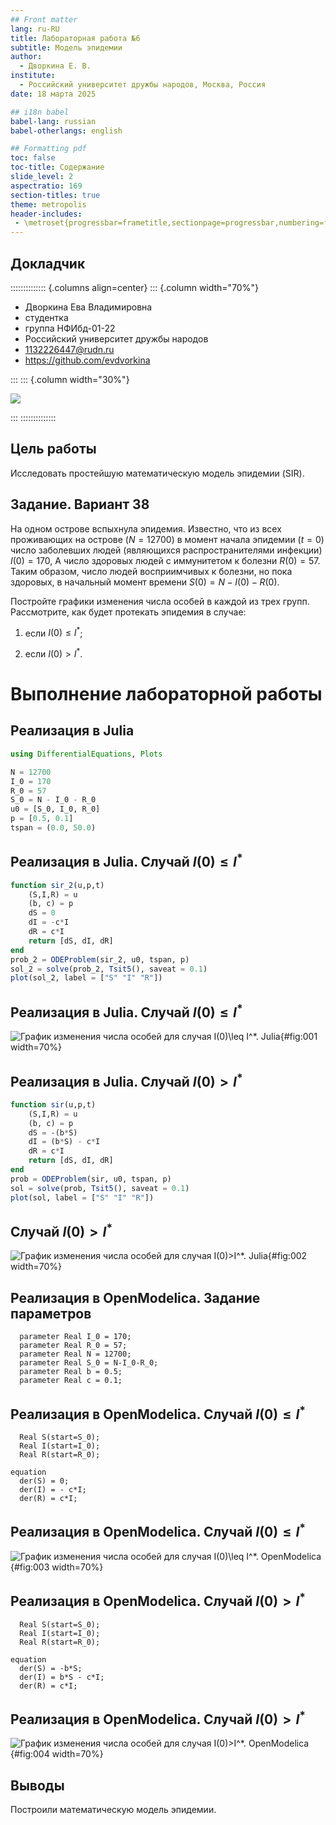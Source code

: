 ```yaml
---
## Front matter
lang: ru-RU
title: Лабораторная работа №6
subtitle: Модель эпидемии
author:
  - Дворкина Е. В.
institute:
  - Российский университет дружбы народов, Москва, Россия
date: 18 марта 2025

## i18n babel
babel-lang: russian
babel-otherlangs: english

## Formatting pdf
toc: false
toc-title: Содержание
slide_level: 2
aspectratio: 169
section-titles: true
theme: metropolis
header-includes:
 - \metroset{progressbar=frametitle,sectionpage=progressbar,numbering=fraction}
---
```


## Докладчик

:::::::::::::: {.columns align=center}
::: {.column width="70%"}

  * Дворкина Ева Владимировна
  * студентка
  * группа НФИбд-01-22
  * Российский университет дружбы народов
  * [1132226447@rudn.ru](mailto:1132226447@rudn.ru)
  * <https://github.com/evdvorkina>

:::
::: {.column width="30%"}

![](./image/я.jpg)

:::
::::::::::::::

## Цель работы

Исследовать простейшую математическую модель эпидемии (SIR).

## Задание. Вариант 38

На одном острове вспыхнула эпидемия. Известно, что из всех проживающих на острове ($N=12700$) в момент начала эпидемии ($t=0$) число заболевших людей (являющихся распространителями инфекции) $I(0)=170$, А число здоровых людей с иммунитетом к болезни $R(0)=57$. Таким образом, число людей восприимчивых к болезни, но пока здоровых, в начальный момент времени $S(0)=N-I(0)-R(0)$.

Постройте графики изменения числа особей в каждой из трех групп. Рассмотрите, как будет протекать эпидемия в случае:

1. если $I(0)\leq I^*$;

2. если $I(0) > I^*$.

# Выполнение лабораторной работы

## Реализация в Julia

```julia
using DifferentialEquations, Plots

N = 12700
I_0 = 170
R_0 = 57
S_0 = N - I_0 - R_0
u0 = [S_0, I_0, R_0]
p = [0.5, 0.1]
tspan = (0.0, 50.0)
```

## Реализация в Julia. Случай $I(0)\leq I^*$

```julia
function sir_2(u,p,t)
    (S,I,R) = u
    (b, c) = p
    dS = 0
    dI = -c*I
    dR = c*I
    return [dS, dI, dR]
end
prob_2 = ODEProblem(sir_2, u0, tspan, p)
sol_2 = solve(prob_2, Tsit5(), saveat = 0.1)
plot(sol_2, label = ["S" "I" "R"])
```

## Реализация в Julia. Случай $I(0)\leq I^*$

![График изменения числа особей для случая $I(0)\leq I^*$. Julia](image/1.PNG){#fig:001 width=70%}

## Реализация в Julia. Случай $I(0) > I^*$

```julia
function sir(u,p,t)
    (S,I,R) = u
    (b, c) = p
    dS = -(b*S)
    dI = (b*S) - c*I
    dR = c*I
    return [dS, dI, dR]
end
prob = ODEProblem(sir, u0, tspan, p)
sol = solve(prob, Tsit5(), saveat = 0.1)
plot(sol, label = ["S" "I" "R"])
```

## Случай $I(0) > I^*$

![График изменения числа особей для случая $I(0)>I^*$. Julia](image/2.PNG){#fig:002 width=70%}

## Реализация в OpenModelica. Задание параметров

```Modelica
  parameter Real I_0 = 170;
  parameter Real R_0 = 57;
  parameter Real N = 12700;
  parameter Real S_0 = N-I_0-R_0;
  parameter Real b = 0.5;
  parameter Real c = 0.1;
```

## Реализация в OpenModelica. Случай $I(0)\leq I^*$

```Modelica
  Real S(start=S_0);
  Real I(start=I_0);
  Real R(start=R_0);
  
equation
  der(S) = 0;
  der(I) = - c*I;
  der(R) = c*I;
```


## Реализация в OpenModelica. Случай $I(0)\leq I^*$

![График изменения числа особей для случая $I(0)\leq I^*$. OpenModelica](image/3.PNG){#fig:003 width=70%}


## Реализация в OpenModelica. Случай $I(0) > I^*$

```Modelica
  Real S(start=S_0);
  Real I(start=I_0);
  Real R(start=R_0);
  
equation
  der(S) = -b*S;
  der(I) = b*S - c*I;
  der(R) = c*I;
```

## Реализация в OpenModelica. Случай $I(0) > I^*$

![График изменения числа особей для случая $I(0)>I^*$. OpenModelica](image/4.PNG){#fig:004 width=70%}

## Выводы

Построили математическую модель эпидемии.

